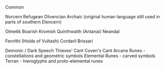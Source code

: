 Common

Norcern
Refugean
Olivencian
Archaic (original human language still used in parts of southern Elencern)

Olmetik
Boarish
Kromish
Quinthwaith (Antanai)
Neandal

Fenrithi (Holds of Vultash)
Cordaril
Brissari

Demonic / Dark Speech
Thieves' Cant
Coven's Cant
Arcane Runes - constellations and geometric symbols
Elemental Runes - carved symbols
Terran - hieroglyphs and proto-elemental runes